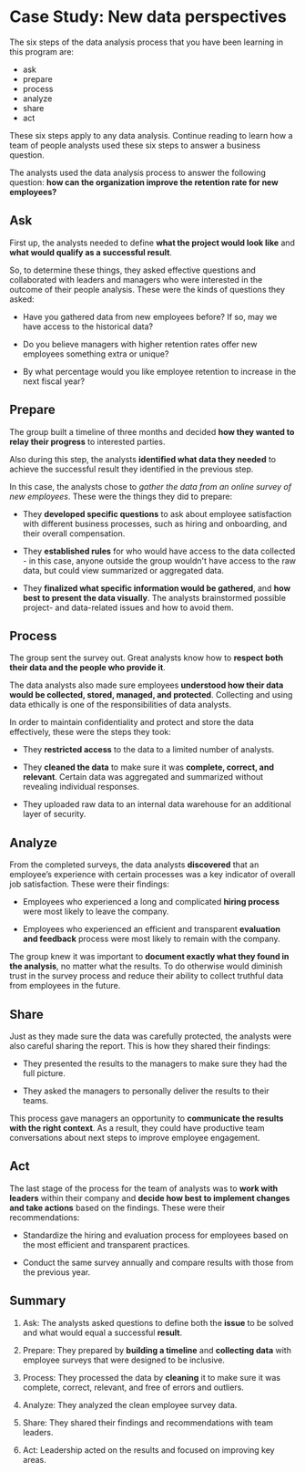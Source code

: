 # Case Study: New data perspectives

The six steps of the data analysis process that you have been learning in this program are:

- ask
- prepare
- process
- analyze
- share
- act

These six steps apply to any data analysis. Continue reading to learn how a team of people analysts used these six steps to answer a business question.

The analysts used the data analysis process to answer the following question: **how can the organization improve the retention rate for new employees?**

## Ask

First up, the analysts needed to define **what the project would look like** and **what would qualify as a successful result**.

So, to determine these things, they asked effective questions and collaborated with leaders and managers who were interested in the outcome of their people analysis. These were the kinds of questions they asked:

- Have you gathered data from new employees before? If so, may we have access to the historical data?

- Do you believe managers with higher retention rates offer new employees something extra or unique?

- By what percentage would you like employee retention to increase in the next fiscal year?

## Prepare

The group built a timeline of three months and decided **how they wanted to relay their progress** to interested parties.

Also during this step, the analysts **identified what data they needed** to achieve the successful result they identified in the previous step.

In this case, the analysts chose to _gather the data from an online survey of new employees_. These were the things they did to prepare:

- They **developed specific questions** to ask about employee satisfaction with different business processes, such as hiring and onboarding, and their overall compensation.

- They **established rules** for who would have access to the data collected - in this case, anyone outside the group wouldn't have access to the raw data, but could view summarized or aggregated data.

- They **finalized what specific information would be gathered**, and **how best to present the data visually**. The analysts brainstormed possible project- and data-related issues and how to avoid them.

## Process

The group sent the survey out. Great analysts know how to **respect both their data and the people who provide it**.

The data analysts also made sure employees **understood how their data would be collected, stored, managed, and protected**. Collecting and using data ethically is one of the responsibilities of data analysts.

In order to maintain confidentiality and protect and store the data effectively, these were the steps they took:

- They **restricted access** to the data to a limited number of analysts.

- They **cleaned the data** to make sure it was **complete, correct, and relevant**. Certain data was aggregated and summarized without revealing individual responses.

- They uploaded raw data to an internal data warehouse for an additional layer of security.

## Analyze

From the completed surveys, the data analysts **discovered** that an employee’s experience with certain processes was a key indicator of overall job satisfaction. These were their findings:

- Employees who experienced a long and complicated **hiring process** were most likely to leave the company.

- Employees who experienced an efficient and transparent **evaluation and feedback** process were most likely to remain with the company.

The group knew it was important to **document exactly what they found in the analysis**, no matter what the results. To do otherwise would diminish trust in the survey process and reduce their ability to collect truthful data from employees in the future.

## Share

Just as they made sure the data was carefully protected, the analysts were also careful sharing the report. This is how they shared their findings:

- They presented the results to the managers to make sure they had the full picture.

- They asked the managers to personally deliver the results to their teams.

This process gave managers an opportunity to **communicate the results with the right context**. As a result, they could have productive team conversations about next steps to improve employee engagement.

## Act

The last stage of the process for the team of analysts was to **work with leaders** within their company and **decide how best to implement changes and take actions** based on the findings. These were their recommendations:

- Standardize the hiring and evaluation process for employees based on the most efficient and transparent practices.

- Conduct the same survey annually and compare results with those from the previous year.

## Summary

1. Ask: The analysts asked questions to define both the **issue** to be solved and what would equal a successful **result**.

2. Prepare: They prepared by **building a timeline** and **collecting data** with employee surveys that were designed to be inclusive.

3. Process: They processed the data by **cleaning** it to make sure it was complete, correct, relevant, and free of errors and outliers.

4. Analyze: They analyzed the clean employee survey data.

5. Share: They shared their findings and recommendations with team leaders.

6. Act: Leadership acted on the results and focused on improving key areas.
